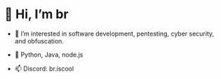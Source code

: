 # 👋 Hi, I’m br

- 👀 I’m interested in software development, pentesting, cyber security, and obfuscation.
  
- 🌱 Python, Java, node.js
  
- 📫 Discord: br.iscool
